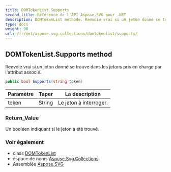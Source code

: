 ```yaml
---
title: DOMTokenList.Supports
second_title: Référence de l'API Aspose.SVG pour .NET
description: DOMTokenList méthode. Renvoie vrai si un jeton donné se trouve dans les jetons pris en charge par lattribut associé.
type: docs
weight: 90
url: /fr/net/aspose.svg.collections/domtokenlist/supports/
---
```

## DOMTokenList.Supports method

Renvoie vrai si un jeton donné se trouve dans les jetons pris en charge par l'attribut associé.

```csharp
public bool Supports(string token)
```

| Paramètre | Taper | La description |
| --- | --- | --- |
| token | String | Le jeton à interroger. |

### Return_Value

Un booléen indiquant si le jeton a été trouvé.

### Voir également

* class [DOMTokenList](../)
* espace de noms [Aspose.Svg.Collections](../../domtokenlist/)
* Assemblée [Aspose.SVG](../../../)


